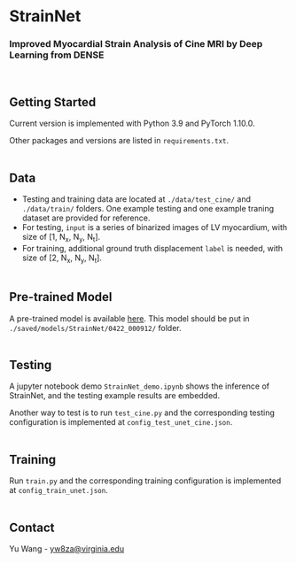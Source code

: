 # StrainNet
### Improved Myocardial Strain Analysis of Cine MRI by Deep Learning from DENSE
<br/>

## Getting Started
Current version is implemented with Python 3.9 and PyTorch 1.10.0. 

Other packages and versions are listed in `requirements.txt`.
<br/><br/>

## Data
- Testing and training data are located at `./data/test_cine/` and `./data/train/` folders. One example testing and one example traning dataset are provided for reference.
- For testing, `input` is a series of binarized images of LV myocardium, with size of [1, N<sub>x</sub>, N<sub>y</sub>, N<sub>t</sub>]. 
- For training, additional ground truth displacement `label` is needed, with size of [2, N<sub>x</sub>, N<sub>y</sub>, N<sub>t</sub>].
<br/><br/>

## Pre-trained Model
A pre-trained model is available [here](https://www.dropbox.com/s/yaoqz6gig8kovnn/model_best.pth?dl=0). This model should be put in `./saved/models/StrainNet/0422_000912/` folder.
<br/><br/>

## Testing
A jupyter notebook demo `StrainNet_demo.ipynb` shows the inference of StrainNet, and the testing example results are embedded.

Another way to test is to run `test_cine.py` and the corresponding testing configuration is implemented at `config_test_unet_cine.json`.
<br/><br/>

## Training
Run `train.py` and the corresponding training configuration is implemented at `config_train_unet.json`.
<br/><br/>

## Contact
Yu Wang - yw8za@virginia.edu
